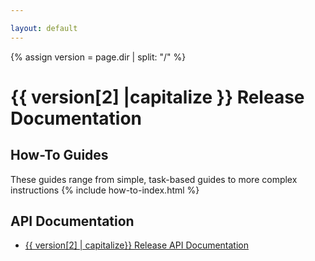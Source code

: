 ```yaml
---

layout: default
---
```

{% assign version = page.dir | split: "/"  %}

# {{ version[2] |capitalize }} Release Documentation

## How-To Guides

These guides range from simple, task-based guides to more complex instructions
{% include how-to-index.html %}

## API Documentation

<ul>
<li><a href="./api/index" target="_blank" rel="noreferrer noopener" aria-haspopup="true">{{ version[2] | capitalize}} Release API Documentation</a></li>
</ul>